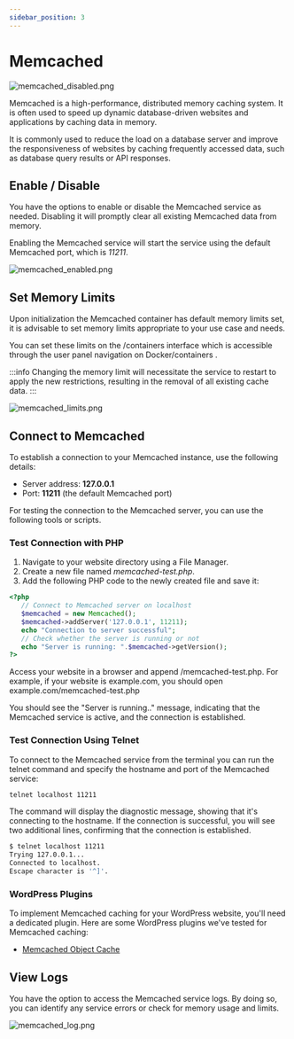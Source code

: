```yaml
---
sidebar_position: 3
---
```


# Memcached

![memcached_disabled.png](/img/panel/v2/memcmain.png)

Memcached is a high-performance, distributed memory caching system. It is often used to speed up dynamic database-driven websites and applications by caching data in memory.

It is commonly used to reduce the load on a database server and improve the responsiveness of websites by caching frequently accessed data, such as database query results or API responses.

## Enable / Disable

You have the options to enable or disable the Memcached service as needed. Disabling it will promptly clear all existing Memcached data from memory.

Enabling the Memcached service will start the service using the default Memcached port, which is _11211_.

![memcached_enabled.png](/img/panel/v2/memcenabled.png)

## Set Memory Limits

Upon initialization the Memcached container has default memory limits set, it is advisable to set memory limits appropriate to your use case and needs.

You can set these limits on the /containers interface which is accessible through the user panel navigation on Docker/containers .

:::info
Changing the memory limit will necessitate the service to restart to apply the new restrictions, resulting in the removal of all existing cache data.
:::

![memcached_limits.png](/img/panel/v2/memclimits.png)

## Connect to Memcached

To establish a connection to your Memcached instance, use the following details:

- Server address: **127.0.0.1**
- Port: **11211** (the default Memcached port)

For testing the connection to the Memcached server, you can use the following tools or scripts.

### Test Connection with PHP

1. Navigate to your website directory using a File Manager.
2. Create a new file named _memcached-test.php_.
3. Add the following PHP code to the newly created file and save it:

```php
<?php 
   // Connect to Memcached server on localhost 
   $memcached = new Memcached(); 
   $memcached->addServer('127.0.0.1', 11211); 
   echo "Connection to server successful"; 
   // Check whether the server is running or not 
   echo "Server is running: ".$memcached->getVersion(); 
?>
```

Access your website in a browser and append /memcached-test.php. For example, if your website is example.com, you should open example.com/memcached-test.php

You should see the "Server is running.." message, indicating that the Memcached service is active, and the connection is established.

### Test Connection Using Telnet

To connect to the Memcached service from the terminal you can run the telnet command and specify the hostname and port of the Memcached service:

```bash
telnet localhost 11211
```

The command will display the diagnostic message, showing that it's connecting to the hostname. If the connection is successful, you will see two additional lines, confirming that the connection is established.

```bash
$ telnet localhost 11211
Trying 127.0.0.1...
Connected to localhost.
Escape character is '^]'.
```


### WordPress Plugins

To implement Memcached caching for your WordPress website, you'll need a dedicated plugin. Here are some WordPress plugins we've tested for Memcached caching:

- [Memcached Object Cache](https://wordpress.org/plugins/memcached/)

## View Logs

You have the option to access the Memcached service logs. By doing so, you can identify any service errors or check for memory usage and limits.

![memcached_log.png](/img/panel/v2/memclogs.png)

